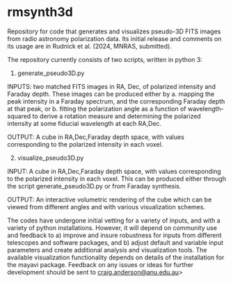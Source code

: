 # rmsynth3d
Repository for code that generates and visualizes pseudo-3D FITS images from radio astronomy polarization data. Its initial release and comments on its usage are in Rudnick et al. (2024, MNRAS, submitted).

The repository currently consists of two scripts, written in python 3:

1.	generate_pseudo3D.py
   
INPUTS: two matched FITS images in RA, Dec, of polarized intensity and Faraday depth.   These images can be produced either by 
a.	mapping the peak intensity in a Faraday spectrum, and the corresponding Faraday depth at that peak, or
b.	fitting the polarization angle as a function of wavelength-squared to derive a rotation measure and determining the polarized intensity at some fiducial wavelength at each RA,Dec.

OUTPUT: A cube in RA,Dec,Faraday depth space, with values corresponding to the polarized intensity in each voxel.
                
2.	 visualize_pseudo3D.py
   
INPUT:  A cube in RA,Dec,Faraday depth space, with values corresponding to the polarized intensity in each voxel.   This can be produced either through the script generate_pseudo3D.py or from Faraday synthesis.

OUTPUT:  An interactive volumetric rendering of the cube which can be viewed from different angles and with various visualization schemes.

The codes have undergone initial vetting for a variety of inputs, and with a variety of python installations.   However, it will depend on community use and feedback to a) improve and insure robustness for inputs from different telescopes and software packages, and b) adjust default and variable input parameters and create additional analysis and visualization tools.   The available visualization functionality depends on details of the installation for the mayavi package.  Feedback on any issues or ideas for further development should be sent to craig.anderson@anu.edu.au>
